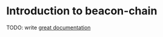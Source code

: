 # Introduction to beacon-chain

TODO: write [great documentation](http://jacobian.org/writing/what-to-write/)
